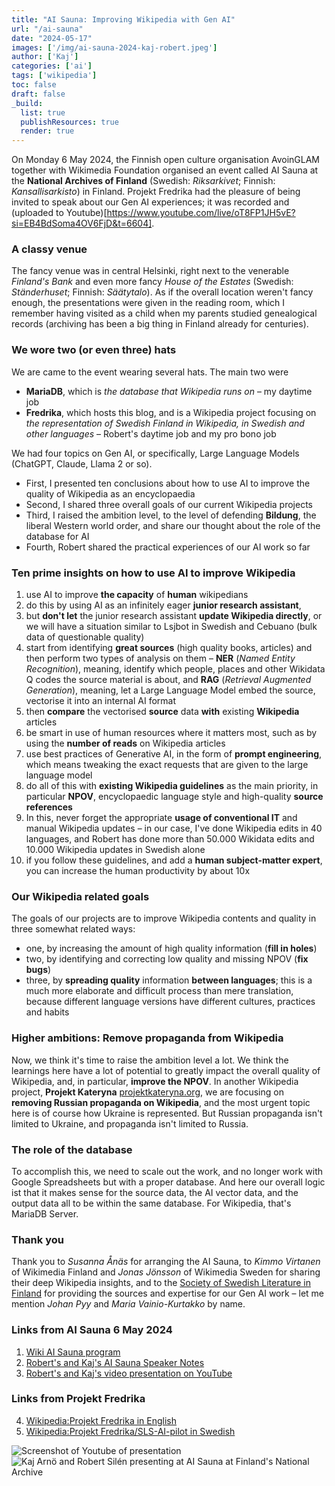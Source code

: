 ```yaml
---
title: "AI Sauna: Improving Wikipedia with Gen AI"
url: "/ai-sauna"
date: "2024-05-17"
images: ['/img/ai-sauna-2024-kaj-robert.jpeg']
author: ['Kaj']
categories: ['ai']
tags: ['wikipedia']
toc: false
draft: false
_build:
  list: true
  publishResources: true
  render: true
---
```


On Monday 6 May 2024, the Finnish open culture organisation AvoinGLAM together with Wikimedia Foundation organised an event called AI Sauna at the **National Archives of Finland** (Swedish: *Riksarkivet*; Finnish: *Kansallisarkisto*) in Finland. Projekt Fredrika had the pleasure of being invited to speak about our Gen AI experiences; it was recorded and (uploaded to Youtube)[https://www.youtube.com/live/oT8FP1JH5vE?si=EB4BdSoma4OV6FjD&t=6604].

### A classy venue 

The fancy venue was in central Helsinki, right next to the venerable *Finland's Bank* and even more fancy *House of the Estates* (Swedish: *Ständerhuset*; Finnish: *Säätytalo*). As if the overall location weren't fancy enough, the presentations were given in the reading room, which I remember having visited as a child when my parents studied genealogical records (archiving has been a big thing in Finland already for centuries).

### We wore two (or even three) hats 

We are came to the event wearing several hats. The main two were
* **MariaDB**, which is *the database that Wikipedia runs on* – my daytime job
* **Fredrika**, which hosts this blog, and is a Wikipedia project focusing on *the representation of Swedish Finland in Wikipedia, in Swedish and other languages* – Robert's daytime job and my pro bono job
 
We had four topics on Gen AI, or specifically, Large Language Models (ChatGPT, Claude, Llama 2 or so). 
* First, I presented ten conclusions about how to use AI to improve the quality of Wikipedia as an encyclopaedia
* Second, I shared three overall goals of our current Wikipedia projects
* Third, I raised the ambition level, to the level of defending **Bildung**, the liberal Western world order, and share our thought about the role of the database for AI
* Fourth, Robert shared the practical experiences of our AI work so far

### Ten prime insights on how to use AI to improve Wikipedia

1. use AI to improve **the capacity** of **human** wikipedians
2. do this by using AI as an infinitely eager **junior research assistant**, 
3. but **don't let** the junior research assistant **update Wikipedia directly**, or we will have a situation similar to Lsjbot in Swedish and Cebuano (bulk data of questionable quality)
4. start from identifying **great sources** (high quality books, articles) and then perform two types of analysis on them – **NER** (*Named Entity Recognition*), meaning, identify which people, places and other Wikidata Q codes the source material is about, and **RAG** (*Retrieval Augmented Generation*), meaning, let a Large Language Model embed the source, vectorise it into an internal AI format
5. then **compare** the vectorised **source** data **with** existing **Wikipedia** articles 
6. be smart in use of human resources where it matters most, such as by using the **number of reads** on Wikipedia articles 
7. use best practices of Generative AI, in the form of **prompt engineering**, which means tweaking the exact requests that are given to the large language model 
8. do all of this with **existing Wikipedia guidelines** as the main priority, in particular **NPOV**, encyclopaedic language style and high-quality **source references**   
9. In this, never forget the appropriate **usage of conventional IT** and manual Wikipedia updates – in our case, I've done Wikipedia edits in 40 languages, and Robert has done more than 50.000 Wikidata edits and 10.000 Wikipedia updates in Swedish alone   
10. if you follow these guidelines, and add a **human subject-matter expert**, you can increase the human productivity by about 10x 

### Our Wikipedia related goals

The goals of our projects are to improve Wikipedia contents and quality in three somewhat related ways:
* one, by increasing the amount of high quality information (**fill in holes**)
* two, by identifying and correcting low quality and missing NPOV (**fix bugs**)
* three, by **spreading quality** information **between languages**; this is a much more elaborate and difficult process than mere translation, because different language versions have different cultures, practices and habits  

### Higher ambitions: Remove propaganda from Wikipedia

Now, we think it's time to raise the ambition level a lot. We think the learnings here have a lot of potential to greatly impact the overall quality of Wikipedia, and, in particular, **improve the NPOV**. In another Wikipedia project, **Projekt Kateryna** [projektkateryna.org](https://projektkateryna.org/), we are focusing on **removing Russian propaganda on Wikipedia**, and the most urgent topic here is of course how Ukraine is represented. But Russian propaganda isn't limited to Ukraine, and propaganda isn't limited to Russia.

### The role of the database

To accomplish this, we need to scale out the work, and no longer work with Google Spreadsheets but with a proper database. And here our overall logic ist that it makes sense for the source data, the AI vector data, and the output data all to be within the same database. For Wikipedia, that's MariaDB Server. 

### Thank you 

Thank you to *Susanna Ånäs* for arranging the AI Sauna, to *Kimmo Virtanen* of Wikimedia Finland and *Jonas Jönsson* of Wikimedia Sweden for sharing their deep Wikipedia insights, and to the [Society of Swedish Literature in Finland](https://en.wikipedia.org/wiki/Society_of_Swedish_Literature_in_Finland) for providing the sources and expertise for our Gen AI work – let me mention *Johan Pyy* and *Maria Vainio-Kurtakko* by name.

### Links from AI Sauna 6 May 2024

1. [Wiki AI Sauna program](https://meta.wikimedia.org/wiki/AI_Sauna/Program)
2. [Robert's and Kaj's AI Sauna Speaker Notes](https://meta.wikimedia.org/wiki/AI_Sauna/Speaker_notes_-_Kaj_Arnö,_Robert_Silén_-_AI_and_Databases_for_Wikipedia)
3. [Robert's and Kaj's video presentation on YouTube](https://www.youtube.com/live/oT8FP1JH5vE?si=EB4BdSoma4OV6FjD&t=6604)

### Links from Projekt Fredrika

4. [Wikipedia:Projekt Fredrika in English](https://en.wikipedia.org/wiki/Wikipedia:Projekt_Fredrika)
5. [Wikipedia:Projekt Fredrika/SLS-AI-pilot in Swedish](https://sv.wikipedia.org/wiki/Wikipedia:Projekt_Fredrika/SLS-AI-pilot)

<img src="/img/ai-sauna-2024-kaj-robert-youtube.jpeg" alt="Screenshot of Youtube of presentation">

<img src="/img/ai-sauna-2024-kaj-robert-stairs.jpeg" alt="Kaj Arnö and Robert Silén presenting at AI Sauna at Finland's National Archive">
